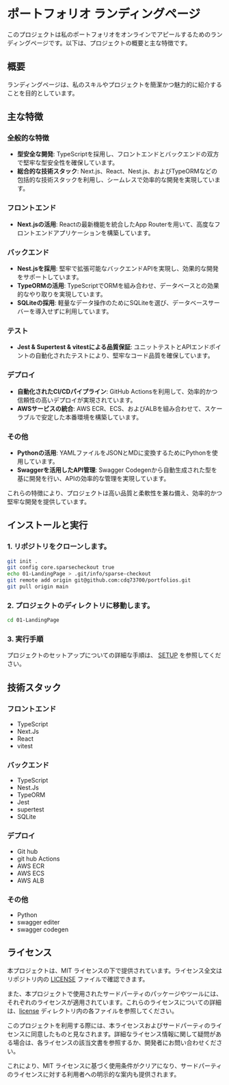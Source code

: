 # ポートフォリオ ランディングページ

このプロジェクトは私のポートフォリオをオンラインでアピールするためのランディングページです。以下は、プロジェクトの概要と主な特徴です。

## 概要

ランディングページは、私のスキルやプロジェクトを簡潔かつ魅力的に紹介することを目的としています。

## 主な特徴

### 全般的な特徴

* **型安全な開発**: TypeScriptを採用し、フロントエンドとバックエンドの双方で堅牢な型安全性を確保しています。
* **総合的な技術スタック**:  Next.js、React、Nest.js、およびTypeORMなどの包括的な技術スタックを利用し、シームレスで効率的な開発を実現しています。

### フロントエンド

* **Next.jsの活用**: Reactの最新機能を統合したApp Routerを用いて、高度なフロントエンドアプリケーションを構築しています。

### バックエンド

* **Nest.jsを採用**: 堅牢で拡張可能なバックエンドAPIを実現し、効果的な開発をサポートしています。
* **TypeORMの活用**: TypeScriptでORMを組み合わせ、データベースとの効果的なやり取りを実現しています。
* **SQLiteの採用**: 軽量なデータ操作のためにSQLiteを選び、データベースサーバーを導入せずに利用しています。

### テスト

* **Jest & Supertest & vitestによる品質保証**: ユニットテストとAPIエンドポイントの自動化されたテストにより、堅牢なコード品質を確保しています。

### デプロイ

* **自動化されたCI/CDパイプライン**: GitHub Actionsを利用して、効率的かつ信頼性の高いデプロイが実現されています。
* **AWSサービスの統合**: AWS ECR、ECS、およびALBを組み合わせて、スケーラブルで安定した本番環境を構築しています。

### その他

* **Pythonの活用**:  YAMLファイルをJSONとMDに変換するためにPythonを使用しています。
* **Swaggerを活用したAPI管理**: Swagger Codegenから自動生成された型を基に開発を行い、APIの効率的な管理を実現しています。

これらの特徴により、プロジェクトは高い品質と柔軟性を兼ね備え、効率的かつ堅牢な開発を提供しています。

## インストールと実行

### 1. リポジトリをクローンします。

```bash
git init .
git config core.sparsecheckout true
echo 01-LandingPage > .git/info/sparse-checkout
git remote add origin git@github.com:cdq73700/portfolios.git
git pull origin main
```

### 2. プロジェクトのディレクトリに移動します。

```bash
cd 01-LandingPage
```

### 3. 実行手順

プロジェクトのセットアップについての詳細な手順は、 [SETUP](/01-LandingPage/Document/01-SETUP.md) を参照してください。

## 技術スタック

### フロントエンド

* TypeScript
* Next.Js
* React
* vitest

### バックエンド

* TypeScript
* Nest.Js
* TypeORM
* Jest
* supertest
* SQLite

### デプロイ

* Git hub
* git hub Actions
* AWS ECR
* AWS ECS
* AWS ALB

### その他

* Python
* swagger editer
* swagger codegen

## ライセンス

本プロジェクトは、MIT ライセンスの下で提供されています。ライセンス全文はリポジトリ内の [LICENSE](/01-LandingPage/LICENSE) ファイルで確認できます。

また、本プロジェクトで使用されたサードパーティのパッケージやツールには、それぞれのライセンスが適用されています。これらのライセンスについての詳細は、[license](/01-LandingPage/license/md) ディレクトリ内の各ファイルを参照してください。

このプロジェクトを利用する際には、本ライセンスおよびサードパーティのライセンスに同意したものと見なされます。詳細なライセンス情報に関して疑問がある場合は、各ライセンスの該当文書を参照するか、開発者にお問い合わせください。

これにより、MIT ライセンスに基づく使用条件がクリアになり、サードパーティのライセンスに対する利用者への明示的な案内も提供されます。
